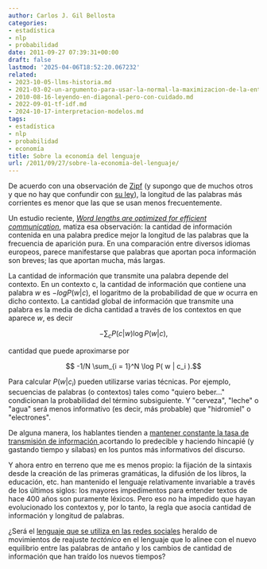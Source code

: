 ```yaml
---
author: Carlos J. Gil Bellosta
categories:
- estadística
- nlp
- probabilidad
date: 2011-09-27 07:39:31+00:00
draft: false
lastmod: '2025-04-06T18:52:20.067232'
related:
- 2023-10-05-llms-historia.md
- 2021-03-02-un-argumento-para-usar-la-normal-la-maximizacion-de-la-entropia.md
- 2010-08-16-leyendo-en-diagonal-pero-con-cuidado.md
- 2022-09-01-tf-idf.md
- 2024-10-17-interpretacion-modelos.md
tags:
- estadística
- nlp
- probabilidad
- economía
title: Sobre la economía del lenguaje
url: /2011/09/27/sobre-la-economia-del-lenguaje/
---
```


De acuerdo con una observación de [Zipf](http://es.wikipedia.org/wiki/George_Kingsley_Zipf) (y supongo que de muchos otros y que no hay que confundir con [su ley](http://es.wikipedia.org/wiki/Ley_de_Zipf)), la longitud de las palabras más corrientes es menor que las que se usan menos frecuentemente.

Un estudio reciente, _[Word lengths are optimized for efficient communication](http://web.mit.edu/piantado/www/papers/PNAS-2011-Piantadosi-1012551108.pdf)_, matiza esa observación: la cantidad de información contenida en una palabra predice mejor la longitud de las palabras que la frecuencia de aparición pura. En una comparación entre diversos idiomas europeos, parece manifestarse que palabras que aportan poca información son breves; las que aportan mucha, más largas.

La cantidad de información que transmite una palabra depende del contexto. En un contexto c, la cantidad de información que contiene una palabra _w_ es $-log P( w | c)$, el logaritmo de la probabilidad de que _w_ ocurra en dicho contexto. La cantidad global de información que transmite una palabra es la media de dicha cantidad a través de los contextos en que aparece _w_, es decir


$$ -\sum_c P( c | w ) \log P( w | c ),$$


cantidad que puede aproximarse por


$$ -1/N \sum_{i = 1}^N \log P( w | c_i ).$$


Para calcular $P( w | c_i )$ pueden utilizarse varias técnicas. Por ejemplo, secuencias de palabras (o contextos) tales como "quiero beber..." condicionan la probabilidad del término subsiguiente. Y "cerveza", "leche" o "agua" será menos informativo (es decir, más probable) que "hidromiel" o "electrones".

De alguna manera, los hablantes tienden a [mantener constante la tasa de transmisión de información ](http://www.fundeu.es/noticias-articulos-metralletas-parlantes-6659.html)acortando lo predecible y haciendo hincapié (y gastando tiempo y sílabas) en los puntos más informativos del discurso.

Y ahora entro en terreno que me es menos propio: la fijación de la sintaxis desde la creación de las primeras gramáticas, la difusión de los libros, la educación, etc. han mantenido el lenguaje relativamente invariable a través de los últimos siglos: los mayores impedimentos para entender textos de hace 400 años son puramente léxicos. Pero eso no ha impedido que hayan evolucionado los contextos y, por lo tanto, la regla que asocia cantidad de información y longitud de palabras.

¿Será el [lenguaje que se utiliza en las redes sociales](http://www.fundeu.es/noticias-articulos-nuevo-lenguaje-se-maneja-en-las-redes-sociales-6681.html) heraldo de movimientos de reajuste _tectónico_ en el lenguaje que lo alinee con el nuevo equilibrio entre las palabras de antaño y los cambios de cantidad de información que han traído los nuevos tiempos?